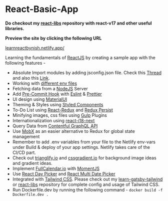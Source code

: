 # React-Basic-App

**Do checkout my [react-libs](https://github.com/nishkohli96/react-libs) repository with react-v17 and other useful libraries.**

**Preview the site by clicking the following URL**

[learnreactbynish.netlify.app/](https://learnreactbynish.netlify.app/)

Learning the fundamentals of [ReactJS](https://reactjs.org/) by creating a sample app with the following features -

- Absolute Import modules by adding jsconfig.json file. Check this [Thread](https://medium.com/@suraj.93p/creating-path-aliases-in-create-react-app-with-react-app-rewired-c2cde81b472) and also this  [Link](https://medium.com/hackernoon/absolute-imports-with-create-react-app-4c6cfb66c35d). 
- Working with [different env files](https://medium.com/better-programming/managing-environments-for-provisional-builds-with-react-app-1fb411e3597) 
- Fetching data from a [NodeJS](https://nodejs.org/en/) Server
- Add [Pre-Commit Hook](https://www.npmjs.com/package/husky) with [Eslint](https://www.npmjs.com/package/eslint) & [Prettier](https://www.npmjs.com/package/prettier)
- UI design using [MaterialUI](https://material-ui.com/)
- Theming & Styles using [Styled Components](https://styled-components.com/)
- To-Do List using [React-Redux](https://react-redux.js.org/) and [Redux Persist](https://www.npmjs.com/package/redux-persist)
- Minifying images, css files using [Gulp](https://gulpjs.com/) Plugins
- Internationalization using [react-i18-next](https://react.i18next.com/)
- Query Data from [Contentful GraphQL API](https://www.contentful.com/developers/docs/tutorials/general/graphql/)
- Use [MobX](https://mobx.js.org/README.html) as an easier alternative to Redux for global state management
- Remember to add .env variables from your file to the Netlify env-vars under Build & deploy
  of your app settings. Netlify takes care of the CI/CD part.   
- Check out [trianglify.io](https://trianglify.io/) and 
  [cssgradient.io](https://cssgradient.io/) for background image ideas and gradient ideas. 
- Implement [FullCalendar.io](https://fullcalendar.io/) with [MomentJS](https://momentjs.com/)
- Use [React Day Picker](https://react-day-picker.js.org/) and [React Multi Date Picker](https://shahabyazdi.github.io/react-multi-date-picker/)
- Integrated with [Tailwind CSS](https://tailwindcss.com/). Please check out my [learn-gatsby-tailwind](https://github.com/nishkohli96/learn-gastby-tailwind) or [react-libs](https://github.com/nishkohli96/react-libs) repository for complete config and usage of Tailwind CSS.
- Run Dockerfile.dev by running the following command -
``` docker build -f Dockerfile.dev . ```
